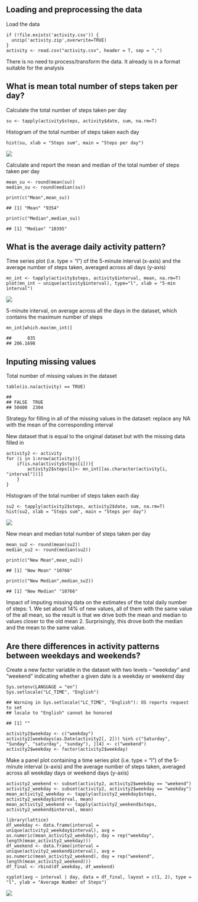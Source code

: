 ## Loading and preprocessing the data

Load the data

    if (!file.exists('activity.csv')) {
      unzip('activity.zip',overwrite=TRUE)
    }
    activity <- read.csv("activity.csv", header = T, sep = ",")

There is no need to process/transform the data. It already is in a
format suitable for the analysis

## What is mean total number of steps taken per day?

Calculate the total number of steps taken per day

    su <- tapply(activity$steps, activity$date, sum, na.rm=T)

Histogram of the total number of steps taken each day

    hist(su, xlab = "Steps sum", main = "Steps per day")

![](PA1_template_files/figure-markdown_strict/unnamed-chunk-3-1.png)

Calculate and report the mean and median of the total number of steps
taken per day

    mean_su <- round(mean(su))
    median_su <- round(median(su))

    print(c("Mean",mean_su))

    ## [1] "Mean" "9354"

    print(c("Median",median_su))

    ## [1] "Median" "10395"

## What is the average daily activity pattern?

Time series plot (i.e. type = “l”) of the 5-minute interval (x-axis) and
the average number of steps taken, averaged across all days (y-axis)

    mn_int <- tapply(activity$steps, activity$interval, mean, na.rm=T)
    plot(mn_int ~ unique(activity$interval), type="l", xlab = "5-min interval")

![](PA1_template_files/figure-markdown_strict/unnamed-chunk-5-1.png)

5-minute interval, on average across all the days in the dataset, which
contains the maximum number of steps

    mn_int[which.max(mn_int)]

    ##      835 
    ## 206.1698

## Inputing missing values

Total number of missing values in the dataset

    table(is.na(activity) == TRUE)

    ## 
    ## FALSE  TRUE 
    ## 50400  2304

Strategy for filling in all of the missing values in the dataset:
replace any NA with the mean of the corresponding interval

New dataset that is equal to the original dataset but with the missing
data filled in

    activity2 <- activity
    for (i in 1:nrow(activity)){
        if(is.na(activity$steps[i])){
            activity2$steps[i]<- mn_int[[as.character(activity[i, "interval"])]]
        }
    }

Histogram of the total number of steps taken each day

    su2 <- tapply(activity2$steps, activity2$date, sum, na.rm=T)
    hist(su2, xlab = "Steps sum", main = "Steps per day")

![](PA1_template_files/figure-markdown_strict/unnamed-chunk-9-1.png)

New mean and median total number of steps taken per day

    mean_su2 <- round(mean(su2))
    median_su2 <- round(median(su2))

    print(c("New Mean",mean_su2))

    ## [1] "New Mean" "10766"

    print(c("New Median",median_su2))

    ## [1] "New Median" "10766"

Impact of imputing missing data on the estimates of the total daily
number of steps: 1. We set about 14% of new values, all of them with the
same value of the all mean, so the result is that we drive both the mean
and median to values closer to the old mean 2. Surprisingly, this drove
both the median and the mean to the same value.

## Are there differences in activity patterns between weekdays and weekends?

Create a new factor variable in the dataset with two levels – “weekday”
and “weekend” indicating whether a given date is a weekday or weekend
day

    Sys.setenv(LANGUAGE = "en")
    Sys.setlocale("LC_TIME", "English")

    ## Warning in Sys.setlocale("LC_TIME", "English"): OS reports request to set
    ## locale to "English" cannot be honored

    ## [1] ""

    activity2$weekday <- c("weekday")
    activity2[weekdays(as.Date(activity2[, 2])) %in% c("Saturday", "Sunday", "saturday", "sunday"), ][4] <- c("weekend")
    activity2$weekday <- factor(activity2$weekday)

Make a panel plot containing a time series plot (i.e. type = “l”) of the
5-minute interval (x-axis) and the average number of steps taken,
averaged across all weekday days or weekend days (y-axis)

    activity2_weekend <- subset(activity2, activity2$weekday == "weekend")
    activity2_weekday <- subset(activity2, activity2$weekday == "weekday")
    mean_activity2_weekday <- tapply(activity2_weekday$steps, activity2_weekday$interval, mean)
    mean_activity2_weekend <- tapply(activity2_weekend$steps, activity2_weekend$interval, mean)

    library(lattice)
    df_weekday <- data.frame(interval = unique(activity2_weekday$interval), avg = as.numeric(mean_activity2_weekday), day = rep("weekday", length(mean_activity2_weekday)))
    df_weekend <- data.frame(interval = unique(activity2_weekend$interval), avg = as.numeric(mean_activity2_weekend), day = rep("weekend", length(mean_activity2_weekend)))
    df_final <- rbind(df_weekday, df_weekend)

    xyplot(avg ~ interval | day, data = df_final, layout = c(1, 2), type = "l", ylab = "Average Number of Steps")

![](PA1_template_files/figure-markdown_strict/unnamed-chunk-12-1.png)
